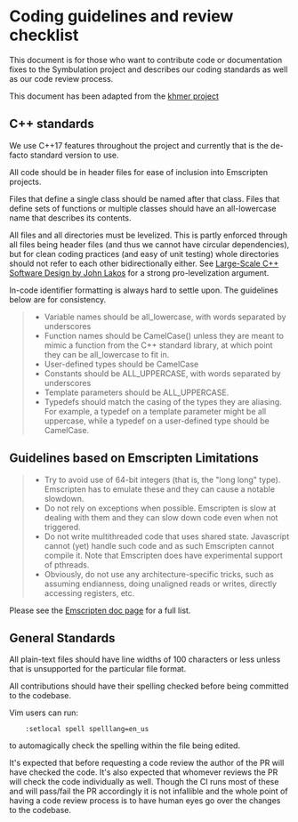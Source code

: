 # Coding guidelines and review checklist

This document is for those who want to contribute code or documentation
fixes to the Symbulation project and describes our coding standards 
as well as our code review process.

This document has been adapted from the [khmer
project](https://khmer.readthedocs.org/en/v1.4.1/dev/coding-guidelines-and-review.html)

## C++ standards

We use C++17 features throughout the project and currently that is the
de-facto standard version to use.

All code should be in header files for ease of inclusion into Emscripten
projects.

Files that define a single class should be named after that class. Files
that define sets of functions or multiple classes should have an
all-lowercase name that describes its contents.

All files and all directories must be levelized. This is partly enforced
through all files being header files (and thus we cannot have circular
dependencies), but for clean coding practices (and easy of unit testing)
whole directories should not refer to each other bidirectionally either.
See [Large-Scale C++ Software Design by John
Lakos](http://www.amazon.com/Large-Scale-Software-Design-John-Lakos/dp/0201633620/)
for a strong pro-levelization argument.

In-code identifier formatting is always hard to settle upon. The
guidelines below are for consistency.

> -   Variable names should be all_lowercase, with words separated by
>     underscores
> -   Function names should be CamelCase() unless they are meant to
>     mimic a function from the C++ standard library, at which point
>     they can be all_lowercase to fit in.
> -   User-defined types should be CamelCase
> -   Constants should be ALL_UPPERCASE, with words separated by
>     underscores
> -   Template parameters should be ALL_UPPERCASE.
> -   Typedefs should match the casing of the types they are aliasing.
>     For example, a typedef on a template parameter might be all
>     uppercase, while a typedef on a user-defined type should be
>     CamelCase.

## Guidelines based on Emscripten Limitations

> -   Try to avoid use of 64-bit integers (that is, the "long long"
>     type). Emscripten has to emulate these and they can cause a
>     notable slowdown.
> -   Do not rely on exceptions when possible. Emscripten is slow at
>     dealing with them and they can slow down code even when not
>     triggered.
> -   Do not write multithreaded code that uses shared state.
>     Javascript cannot (yet) handle such code and as such Emscripten
>     cannot compile it. Note that Emscripten does have experimental
>     support of pthreads.
> -   Obviously, do not use any architecture-specific tricks, such as
>     assuming endianness, doing unaligned reads or writes, directly
>     accessing registers, etc.

Please see the [Emscripten doc
page](https://kripken.github.io/emscripten-site/docs/porting/guidelines/portability_guidelines.html)
for a full list.

## General Standards

All plain-text files should have line widths of 100 characters or less
unless that is unsupported for the particular file format.

All contributions should have their spelling checked before being
committed to the codebase.

Vim users can run:

```
    :setlocal spell spelllang=en_us
```

to automagically check the spelling within the file being edited.



It's expected that before requesting a code review the author of the PR
will have checked the code. It's also expected
that whomever reviews the PR will check the code individually as well.
Though the CI runs most of these and will pass/fail the PR accordingly
it is not infallible and the whole point of having a code review process
is to have human eyes go over the changes to the codebase.


